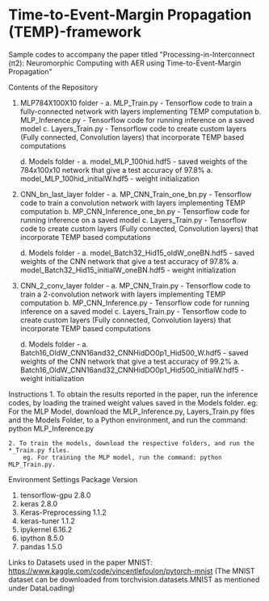 # Time-to-Event-Margin Propagation (TEMP)-framework 
Sample codes to accompany the paper titled "Processing-in-Interconnect (π2): Neuromorphic Computing with AER using Time-to-Event-Margin Propagation"

Contents of the Repository
1. MLP784X100X10 folder - 
    a. MLP_Train.py - Tensorflow code to train a fully-connected network with layers implementing TEMP computation
    b. MLP_Inference.py - Tensorflow code for running inference on a saved model
    c. Layers_Train.py - Tensorflow code to create custom layers (Fully connected, Convolution layers) that incorporate TEMP based computations

    d. Models folder -
        a. model_MLP_100hid.hdf5 - saved weights of the 784x100x10 network that give a test accuracy of 97.8%
        a. model_MLP_100hid_initialW.hdf5 - weight initialization

2. CNN_bn_last_layer folder - 
    a. MP_CNN_Train_one_bn.py - Tensorflow code to train a convolution network with layers implementing TEMP computation
    b. MP_CNN_Inference_one_bn.py - Tensorflow code for running inference on a saved model
    c. Layers_Train.py - Tensorflow code to create custom layers (Fully connected, Convolution layers) that incorporate TEMP based computations

    d. Models folder -
        a. model_Batch32_Hid15_oldW_oneBN.hdf5 - saved weights of the CNN network that give a test accuracy of 97.8%
        a. model_Batch32_Hid15_initialW_oneBN.hdf5 - weight initialization

3. CNN_2_conv_layer folder - 
    a. MP_CNN_Train.py - Tensorflow code to train a 2-convolution network with layers implementing TEMP computation
    b. MP_CNN_Inference.py - Tensorflow code for running inference on a saved model
    c. Layers_Train.py - Tensorflow code to create custom layers (Fully connected, Convolution layers) that incorporate TEMP based computations

    d. Models folder -
        a. Batch16_OldW_CNN16and32_CNNHidDO0p1_Hid500_W.hdf5 - saved weights of the CNN network that give a test accuracy of 99.2%
        a. Batch16_OldW_CNN16and32_CNNHidDO0p1_Hid500_initialW.hdf5 - weight initialization

Instructions
    1. To obtain the results reported in the paper, run the inference codes, by loading the trained weight values saved in the Models folder. 
        eg. For the MLP Model, download the MLP_Inference.py, Layers_Train.py files and the Models Folder, to a Python environment, and run the command:  python MLP_Inference.py
        
    2. To train the models, download the respective folders, and run the *_Train.py files.
        eg. For training the MLP model, run the command: python MLP_Train.py. 
        
Environment Settings
    Package                     Version  
1. tensorflow-gpu               2.8.0
2. keras                        2.8.0
3. Keras-Preprocessing          1.1.2
4. keras-tuner                  1.1.2
5. ipykernel                    6.16.2
6. ipython                      8.5.0
7. pandas                       1.5.0

Links to Datasets used in the paper
MNIST: https://www.kaggle.com/code/vincentlefoulon/pytorch-mnist (The MNIST dataset can be downloaded from torchvision.datasets.MNIST as mentioned under DataLoading)
